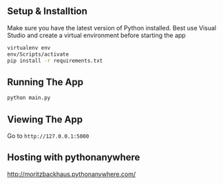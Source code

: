 ## Setup & Installtion

Make sure you have the latest version of Python installed.
Best use Visual Studio and create a virtual environment before starting the app

```bash
virtualenv env
env/Scripts/activate
pip install -r requirements.txt
```

## Running The App

```bash
python main.py
```

## Viewing The App

Go to `http://127.0.0.1:5000`

## Hosting with pythonanywhere
http://moritzbackhaus.pythonanywhere.com/
